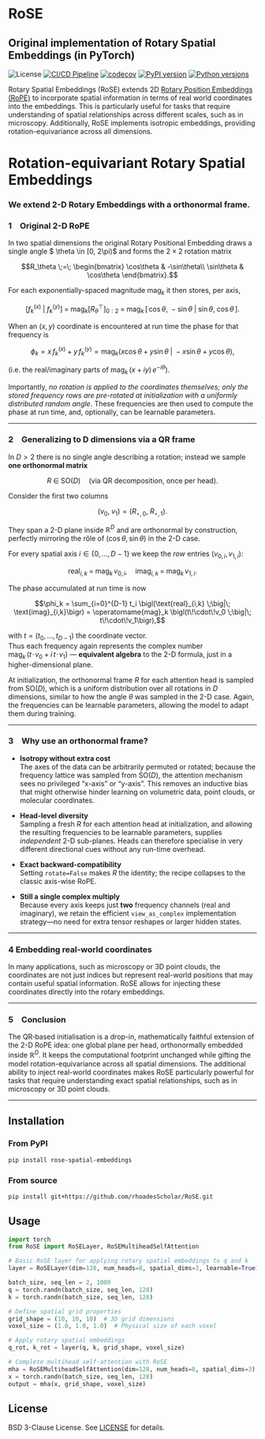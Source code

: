 # RoSE

## Original implementation of Rotary Spatial Embeddings (in PyTorch)

![License](https://img.shields.io/github/license/rhoadesScholar/RoSE)
[![CI/CD Pipeline](https://github.com/rhoadesScholar/RoSE/actions/workflows/ci-cd.yml/badge.svg)](https://github.com/rhoadesScholar/RoSE/actions/workflows/ci-cd.yml)
[![codecov](https://codecov.io/gh/rhoadesScholar/RoSE/branch/main/graph/badge.svg)](https://codecov.io/gh/rhoadesScholar/RoSE)
[![PyPI version](https://badge.fury.io/py/rose-spatial-embeddings.svg)](https://badge.fury.io/py/rose-spatial-embeddings)
[![Python versions](https://img.shields.io/pypi/pyversions/rose-spatial-embeddings.svg)](https://pypi.org/project/rose-spatial-embeddings/)


Rotary Spatial Embeddings (RoSE) extends 2D [Rotary Position Embeddings (RoPE)](https://arxiv.org/abs/2403.13298) to incorporate spatial information in terms of real world coordinates into the embeddings. This is particularly useful for tasks that require understanding of spatial relationships across different scales, such as in microscopy. Additionally, RoSE implements isotropic embeddings, providing rotation-equivariance across all dimensions.

# Rotation-equivariant Rotary Spatial Embeddings
### We extend 2-D Rotary Embeddings with a orthonormal frame.

### 1 Original 2-D RoPE

In two spatial dimensions the original Rotary Positional Embedding draws a single angle $
\theta \in [0, 2\pi)$ and forms the $2\times2$ rotation matrix

```math
R_\theta \;=\;
\begin{bmatrix}
\cos\theta & -\sin\theta\\
\sin\theta &  \cos\theta
\end{bmatrix}.
```

For each exponentially-spaced magnitude $\operatorname{mag}_k$ it then stores, per axis,

```math
\bigl[f^{(x)}_k \;\big|\; f^{(y)}_k\bigr] \;=\;
\operatorname{mag}_k
\bigl[R_\theta^{\top}\bigr]_{0:2}
\;=\;
\operatorname{mag}_k
\,[\,\cos\theta,\;-\sin\theta \;\big|\; \sin\theta,\;\cos\theta\,].
```

When an $(x,y)$ coordinate is encountered at run time the phase for that frequency is

```math
\phi_k = x\,f^{(x)}_k + y\,f^{(y)}_k
       = \operatorname{mag}_k\bigl(x\cos\theta+y\sin\theta \;\big|\;
                                    -x\sin\theta+y\cos\theta\bigr),
```

(i.e. the real/imaginary parts of $\operatorname{mag}_k\,(x+iy)\,e^{-i\theta}$).

Importantly, *no rotation is applied to the coordinates themselves; only the stored
frequency rows are pre-rotated at initialization with a uniformly distributed random angle*. These frequencies are then used to compute the phase at run time, and, optionally, can be learnable parameters.

---

### 2 Generalizing to **D** dimensions via a QR frame

In $D>2$ there is no single angle describing a rotation; instead we sample **one orthonormal matrix**

```math
R \;\in\; \mathrm{SO}(D)
\quad\text{(via QR decomposition, once per head).}
```

Consider the first two columns

```math
(v_0,\;v_1) = (R_{\star,0},\;R_{\star,1}).
```

They span a 2-D plane inside $\mathbb R^{D}$ and are orthonormal by construction,
perfectly mirroring the rôle of $(\cos\theta,\sin\theta)$ in the 2-D case.

For every spatial axis $i\in\{0,\dots,D-1\}$ we keep the *row* entries
$(v_{0,i},\,v_{1,i})$:

```math
\text{real}_{i,k} \;=\; \operatorname{mag}_k\,v_{0,i},
\quad
\text{imag}_{i,k} \;=\; \operatorname{mag}_k\,v_{1,i}.
```

The phase accumulated at run time is now

```math
\phi_k = \sum_{i=0}^{D-1} t_i
         \bigl(\text{real}_{i,k} \;\big|\; \text{imag}_{i,k}\bigr)
       = \operatorname{mag}_k
         \bigl(t\!\cdot\!v_0 \;\big|\; t\!\cdot\!v_1\bigr),
```
with $t=(t_0,\dots,t_{D-1})$ the coordinate vector.  
Thus each frequency again represents the complex number  
$\operatorname{mag}_k\,(t\!\cdot\!v_0 \;+\; i\,t\!\cdot\!v_1)$ — **equivalent algebra** to the 2-D formula, just in a higher-dimensional plane.

At initialization, the orthonormal frame $R$ for each attention head is sampled from $\mathrm{SO}(D)$, which is a uniform distribution over all rotations in $D$ dimensions, similar to how the angle $\theta$ was sampled in the 2-D case. Again, the frequencies can be learnable parameters, allowing the model to adapt them during training.

---

### 3 Why use an orthonormal frame?

* **Isotropy without extra cost**  
  The axes of the data can be arbitrarily permuted or rotated; because the
  frequency lattice was sampled from $\mathrm{SO}(D)$, the attention mechanism
  sees no privileged “x-axis” or “y-axis”.  This removes an inductive bias that
  might otherwise hinder learning on
  volumetric data, point clouds, or molecular coordinates.

* **Head-level diversity**  
  Sampling a fresh $R$ for each attention head at initialization, and allowing the resulting frequencies to be learnable parameters, supplies
  *independent* 2-D sub-planes.
  Heads can therefore specialise in very different directional cues without
  any run-time overhead.

* **Exact backward-compatibility**  
  Setting `rotate=False` makes $R$ the identity; the recipe collapses to the
  classic axis-wise RoPE.

* **Still a single complex multiply**  
  Because every axis keeps just **two** frequency channels (real and imaginary),
  we retain the efficient `view_as_complex` implementation strategy—no need for
  extra tensor reshapes or larger hidden states.

---

### 4 Embedding real-world coordinates

In many applications, such as microscopy or 3D point clouds, the coordinates are not just indices but represent real-world positions that may contain useful spatial information. RoSE allows for injecting these coordinates directly into the rotary embeddings.

---

### 5 Conclusion

The QR‐based initialisation is a drop-in, mathematically faithful extension of the 2-D RoPE idea: one global plane per head, orthonormally embedded inside $\mathbb R^{D}$.  It keeps the computational footprint unchanged while gifting the model rotation-equivariance across all spatial dimensions. The additional ability to inject real-world coordinates makes RoSE particularly powerful for tasks that require understanding exact spatial relationships, such as in microscopy or 3D point clouds.

---

## Installation

### From PyPI

```bash
pip install rose-spatial-embeddings
```

### From source

```bash
pip install git+https://github.com/rhoadesScholar/RoSE.git
```

## Usage

```python
import torch
from RoSE import RoSELayer, RoSEMultiheadSelfAttention

# Basic RoSE layer for applying rotary spatial embeddings to q and k
layer = RoSELayer(dim=128, num_heads=8, spatial_dims=3, learnable=True)

batch_size, seq_len = 2, 1000
q = torch.randn(batch_size, seq_len, 128)
k = torch.randn(batch_size, seq_len, 128)

# Define spatial grid properties
grid_shape = (10, 10, 10)  # 3D grid dimensions
voxel_size = (1.0, 1.0, 1.0)  # Physical size of each voxel

# Apply rotary spatial embeddings
q_rot, k_rot = layer(q, k, grid_shape, voxel_size)

# Complete multihead self-attention with RoSE
mha = RoSEMultiheadSelfAttention(dim=128, num_heads=8, spatial_dims=3)
x = torch.randn(batch_size, seq_len, 128)
output = mha(x, grid_shape, voxel_size)
```


## License

BSD 3-Clause License. See [LICENSE](LICENSE) for details.
